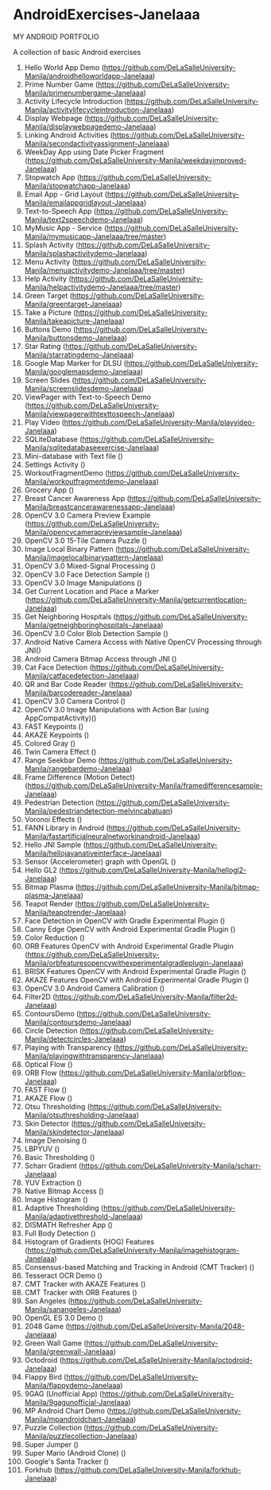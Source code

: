# AndroidExercises-Janelaaa

MY ANDROID PORTFOLIO

A collection of basic Android exercises

1.	Hello World App Demo (https://github.com/DeLaSalleUniversity-Manila/androidhelloworldapp-Janelaaa)
2.	Prime Number Game (https://github.com/DeLaSalleUniversity-Manila/primenumbergame-Janelaaa)
3.	Activity Lifecycle Introduction (https://github.com/DeLaSalleUniversity-Manila/activitylifecycleintroduction-Janelaaa)
4.	Display Webpage (https://github.com/DeLaSalleUniversity-Manila/displaywebpagedemo-Janelaaa)
5.	Linking Android Activities (https://github.com/DeLaSalleUniversity-Manila/secondactivityassignment-Janelaaa)
6.	WeekDay App using Date Picker Fragment (https://github.com/DeLaSalleUniversity-Manila/weekdayimproved-Janelaaa)
7.	Stopwatch App (https://github.com/DeLaSalleUniversity-Manila/stopwatchapp-Janelaaa)
8.	Email App - Grid Layout (https://github.com/DeLaSalleUniversity-Manila/emailappgridlayout-Janelaaa)
9.	Text-to-Speech App (https://github.com/DeLaSalleUniversity-Manila/text2speechdemo-Janelaaa)
10.	MyMusic App - Service (https://github.com/DeLaSalleUniversity-Manila/mymusicapp-Janelaaa/tree/master)
11.	Splash Activity (https://github.com/DeLaSalleUniversity-Manila/splashactivitydemo-Janelaaa)
12.	Menu Activity (https://github.com/DeLaSalleUniversity-Manila/menuactivitydemo-Janelaaa/tree/master)
13.	Help Activity (https://github.com/DeLaSalleUniversity-Manila/helpactivitydemo-Janelaaa/tree/master)
14.	Green Target (https://github.com/DeLaSalleUniversity-Manila/greentarget-Janelaaa)
15.	Take a Picture (https://github.com/DeLaSalleUniversity-Manila/takeapicture-Janelaaa)
16.	Buttons Demo (https://github.com/DeLaSalleUniversity-Manila/buttonsdemo-Janelaaa)
17.	Star Rating (https://github.com/DeLaSalleUniversity-Manila/starratingdemo-Janelaaa)
18.	Google Map Marker for DLSU (https://github.com/DeLaSalleUniversity-Manila/googlemapsdemo-Janelaaa)
19.	Screen Slides (https://github.com/DeLaSalleUniversity-Manila/screenslidesdemo-Janelaaa)
20.	ViewPager with Text-to-Speech Demo (https://github.com/DeLaSalleUniversity-Manila/viewpagerwithtexttospeech-Janelaaa)
21.	Play Video (https://github.com/DeLaSalleUniversity-Manila/playvideo-Janelaaa)
22.	SQLiteDatabase (https://github.com/DeLaSalleUniversity-Manila/sqlitedatabaseexercise-Janelaaa)
23.	Mini-database with Text file ()
24.	Settings Activity ()
25.	WorkoutFragmentDemo (https://github.com/DeLaSalleUniversity-Manila/workoutfragmentdemo-Janelaaa)
26.	Grocery App ()
27.	Breast Cancer Awareness App (https://github.com/DeLaSalleUniversity-Manila/breastcancerawarenessapp-Janelaaa)
28.	OpenCV 3.0 Camera Preview Example (https://github.com/DeLaSalleUniversity-Manila/opencvcamerapreviewsample-Janelaaa)
29.	OpenCV 3.0 15-Tile Camera Puzzle ()
30.	Image Local Binary Pattern (https://github.com/DeLaSalleUniversity-Manila/imagelocalbinarypattern-Janelaaa)
31.	OpenCV 3.0 Mixed-Signal Processing ()
32.	OpenCV 3.0 Face Detection Sample ()
33.	OpenCV 3.0 Image Manipulations ()
34.	Get Current Location and Place a Marker (https://github.com/DeLaSalleUniversity-Manila/getcurrentlocation-Janelaaa)
35.	Get Neighboring Hospitals (https://github.com/DeLaSalleUniversity-Manila/getneighboringhospitals-Janelaaa)
36.	OpenCV 3.0 Color Blob Detection Sample ()
37.	Android Native Camera Access with Native OpenCV Processing through JNI()
38.	Android Camera Bitmap Access through JNI ()
39.	Cat Face Detection (https://github.com/DeLaSalleUniversity-Manila/catfacedetection-Janelaaa)
40.	QR and Bar Code Reader (https://github.com/DeLaSalleUniversity-Manila/barcodereader-Janelaaa)
41.	OpenCV 3.0 Camera Control ()
42.	OpenCV 3.0 Image Manipulations with Action Bar (using AppCompatActivity)()
43.	FAST Keypoints ()
44.	AKAZE Keypoints ()
45.	Colored Gray ()
46.	Twin Camera Effect ()
47.	Range Seekbar Demo (https://github.com/DeLaSalleUniversity-Manila/rangebardemo-Janelaaa)
48.	Frame Difference (Motion Detect) (https://github.com/DeLaSalleUniversity-Manila/framedifferencesample-Janelaaa)
49.	Pedestrian Detection (https://github.com/DeLaSalleUniversity-Manila/pedestriandetection-melvincabatuan)
50.	Voronoi Effects ()
51.	FANN Library in Android (https://github.com/DeLaSalleUniversity-Manila/fastartificialneuralnetworkinandroid-Janelaaa)
52.	Hello JNI Sample (https://github.com/DeLaSalleUniversity-Manila/hellojavanativeinterface-Janelaaa)
53.	Sensor (Accelerometer) graph with OpenGL ()
54.	Hello GL2 (https://github.com/DeLaSalleUniversity-Manila/hellogl2-Janelaaa)
55.	Bitmap Plasma (https://github.com/DeLaSalleUniversity-Manila/bitmap-plasma-Janelaaa)
56.	Teapot Render (https://github.com/DeLaSalleUniversity-Manila/teapotrender-Janelaaa)
57.	Face Detection in OpenCV with Gradle Experimental Plugin ()
58.	Canny Edge OpenCV with Android Experimental Gradle Plugin ()
59.	Color Reduction ()
60.	ORB Features OpenCV with Android Experimental Gradle Plugin (https://github.com/DeLaSalleUniversity-Manila/orbfeaturesopencvwithexperimentalgradleplugin-Janelaaa)
61.	BRISK Features OpenCV with Android Experimental Gradle Plugin ()
62.	AKAZE Features OpenCV with Android Experimental Gradle Plugin ()
63.	OpenCV 3.0 Android Camera Calibration ()
64.	Filter2D (https://github.com/DeLaSalleUniversity-Manila/filter2d-Janelaaa)
65.	ContoursDemo (https://github.com/DeLaSalleUniversity-Manila/contoursdemo-Janelaaa)
66.	Circle Detection (https://github.com/DeLaSalleUniversity-Manila/detectcircles-Janelaaa)
67.	Playing with Transparency (https://github.com/DeLaSalleUniversity-Manila/playingwithtransparency-Janelaaa)
68.	Optical Flow ()
69.	ORB Flow (https://github.com/DeLaSalleUniversity-Manila/orbflow-Janelaaa)
70.	FAST Flow ()
71.	AKAZE Flow ()
72.	Otsu Thresholding (https://github.com/DeLaSalleUniversity-Manila/otsuthresholding-Janelaaa)
73.	Skin Detector (https://github.com/DeLaSalleUniversity-Manila/skindetector-Janelaaa)
74.	Image Denoising ()
75.	LBPYUV ()
76.	Basic Thresholding ()
77.	Scharr Gradient (https://github.com/DeLaSalleUniversity-Manila/scharr-Janelaaa)
78.	YUV Extraction ()
79.	Native Bitmap Access ()
80.	Image Histogram ()
81.	Adaptive Thresholding (https://github.com/DeLaSalleUniversity-Manila/adaptivethreshold-Janelaaa)
82.	DISMATH Refresher App ()
83.	Full Body Detection ()
84.	Histogram of Gradients (HOG) Features (https://github.com/DeLaSalleUniversity-Manila/imagehistogram-Janelaaa)
85.	Consensus-based Matching and Tracking in Android (CMT Tracker) ()
86.	Tesseract OCR Demo ()
87.	CMT Tracker with AKAZE Features ()
88.	CMT Tracker with ORB Features ()
89.	San Angeles (https://github.com/DeLaSalleUniversity-Manila/sanangeles-Janelaaa)
90.	OpenGL ES 3.0 Demo ()
91.	2048 Game (https://github.com/DeLaSalleUniversity-Manila/2048-Janelaaa)
92.	Green Wall Game (https://github.com/DeLaSalleUniversity-Manila/greenwall-Janelaaa)
93.	Octodroid (https://github.com/DeLaSalleUniversity-Manila/octodroid-Janelaaa)
94.	Flappy Bird (https://github.com/DeLaSalleUniversity-Manila/flappydemo-Janelaaa)
95.	9GAG (Unofficial App) (https://github.com/DeLaSalleUniversity-Manila/9gagunofficial-Janelaaa)
96.	MP Android Chart Demo (https://github.com/DeLaSalleUniversity-Manila/mpandroidchart-Janelaaa)
97.	Puzzle Collection (https://github.com/DeLaSalleUniversity-Manila/puzzlecollection-Janelaaa)
98.	Super Jumper ()
99.	Super Mario (Android Clone) ()
100.	Google's Santa Tracker ()
101.	Forkhub (https://github.com/DeLaSalleUniversity-Manila/forkhub-Janelaaa)
